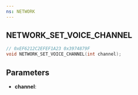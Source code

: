```yaml
---
ns: NETWORK
---
```

## NETWORK_SET_VOICE_CHANNEL

```c
// 0xEF6212C2EFEF1A23 0x3974879F
void NETWORK_SET_VOICE_CHANNEL(int channel);
```


## Parameters
* **channel**:

